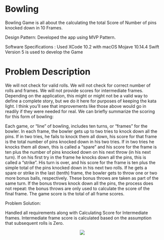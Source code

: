 # Bowling

Bowling Game is all about the calculating the total Score of Number of pins knocked down in 10 Frames.

Design Pattern:
Developed the app using MVP Pattern.

Software Specifications :
Used XCode 10.2 with macOS Mojave 10.14.4
Swift Version 5 is used to develop the Game

# Problem Description

We will not check for valid rolls.
We will not check for correct number of rolls and frames.
We will not provide scores for intermediate frames.
Depending on the application, this might or might not be a valid way to define a complete story, but we do it here for purposes of keeping the kata light. I think you’ll see that improvements like those above would go in readily if they were needed for real.
We can briefly summarize the scoring for this form of bowling:

Each game, or “line” of bowling, includes ten turns, or “frames” for the bowler.
In each frame, the bowler gets up to two tries to knock down all the pins.
If in two tries, he fails to knock them all down, his score for that frame is the total number of pins knocked down in his two tries.
If in two tries he knocks them all down, this is called a “spare” and his score for the frame is ten plus the number of pins knocked down on his next throw (in his next turn).
If on his first try in the frame he knocks down all the pins, this is called a “strike”. His turn is over, and his score for the frame is ten plus the simple total of the pins knocked down in his next two rolls.
If he gets a spare or strike in the last (tenth) frame, the bowler gets to throw one or two more bonus balls, respectively. These bonus throws are taken as part of the same turn. If the bonus throws knock down all the pins, the process does not repeat: the bonus throws are only used to calculate the score of the final frame.
The game score is the total of all frame scores.

Problem Solution:

Handled all requirements along with Calculating Score for Intermediate frames. Intermediate frame score is calculated based on the assumption that subsequent rolls is Zero.

<p align="center">
<img src="https://github.com/2019-SOW-DEV-008/BowlingGame/blob/master/BowlingGame.gif"/>
</p>

